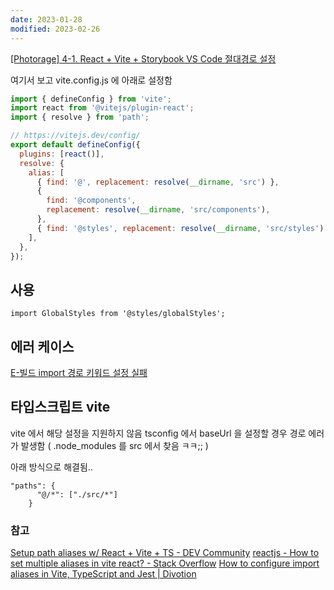```yaml
---
date: 2023-01-28
modified: 2023-02-26
---
```


[[Photorage] 4-1. React + Vite + Storybook VS Code 절대경로 설정](https://velog.io/@choi-ju12g/Photorage-4-2.-React-Vite-Storybook-VS-Code-%EC%A0%88%EB%8C%80%EA%B2%BD%EB%A1%9C-%EC%84%A4%EC%A0%95)

여기서 보고
vite.config.js 에 아래로 설정함

```js
import { defineConfig } from 'vite';
import react from '@vitejs/plugin-react';
import { resolve } from 'path';

// https://vitejs.dev/config/
export default defineConfig({
  plugins: [react()],
  resolve: {
    alias: [
      { find: '@', replacement: resolve(__dirname, 'src') },
      {
        find: '@components',
        replacement: resolve(__dirname, 'src/components'),
      },
      { find: '@styles', replacement: resolve(__dirname, 'src/styles') },
    ],
  },
});
```

## 사용

```
import GlobalStyles from '@styles/globalStyles';
```

## 에러 케이스

[E-빌드 import 경로 키워드 설정 실패](03-Programing-Language/JavaScript-자바스크립트/E-빌드%20import%20경로%20키워드%20설정%20실패.md)

## 타입스크립트 vite

vite 에서 해당 설정을 지원하지 않음
tsconfig 에서 baseUrl 을 설정할 경우 경로 에러가 발생함 ( .node_modules 를 src 에서 찾음 ㅋㅋ;; )

아래 방식으로 해결됨..

```
"paths": {
      "@/*": ["./src/*"]
    }
```

### 참고

[Setup path aliases w/ React + Vite + TS - DEV Community](https://dev.to/avxkim/setup-path-aliases-w-react-vite-ts-poa)
[reactjs - How to set multiple aliases in vite react? - Stack Overflow](https://stackoverflow.com/questions/75201705/how-to-set-multiple-aliases-in-vite-react/75201776#75201776)
[How to configure import aliases in Vite, TypeScript and Jest | Divotion](https://divotion.com/blog/how-to-configure-import-aliases-in-vite-typescript-and-jest)
